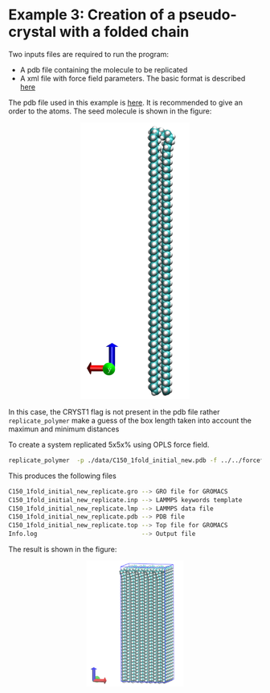 # Example 3: Creation of a pseudo-crystal with a folded chain

Two inputs files are required to run the program: 

* A pdb file containing the molecule to be replicated
* A xml file with force field parameters. The basic format is described [here](https://foyer.mosdef.org/en/stable/topic_guides/smarts.html)

The pdb file used in this example is  [here](../examples/05-C150_amorphous_replicate_5x5x2/02-LAMMPS_amorphous/last.pdb). It is recommended to give an order to the atoms. The seed molecule is shown in the figure:

<p align="center">
  <img src="./C150_cryst_single.png" alt="Atom numbers" height="550"/>  
</p>

In this case, the CRYST1 flag is not present in the pdb file rather `replicate_polymer` make a guess of the box length taken into account the maximun and minimum distances

To create a system replicated 5x5x% using OPLS force field.

```bash 
replicate_polymer  -p ./data/C150_1fold_initial_new.pdb -f ../../forcefields/oplsaa.xml --images 5 5 1 -e lammps
```

This produces the following files

```bash
C150_1fold_initial_new_replicate.gro --> GRO file for GROMACS
C150_1fold_initial_new_replicate.inp --> LAMMPS keywords template
C150_1fold_initial_new_replicate.lmp --> LAMMPS data file
C150_1fold_initial_new_replicate.pdb --> PDB file
C150_1fold_initial_new_replicate.top --> Top file for GROMACS
Info.log                             --> Output file
```

The result is shown in the figure:
<p align="center">
  <img src="./C150_cryst_5x5x1.png" alt="Atom numbers" height="250"/>  
</p>

